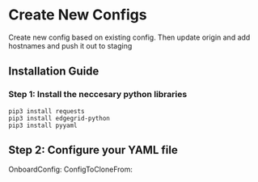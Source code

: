 # Create New Configs

Create new config based on existing config. Then update origin and add hostnames and push it out to staging

## Installation Guide

### Step 1: Install the neccesary python libraries
```
pip3 install requests
pip3 install edgegrid-python
pip3 install pyyaml
```
## Step 2: Configure your YAML file

OnboardConfig:
 ConfigToCloneFrom:
